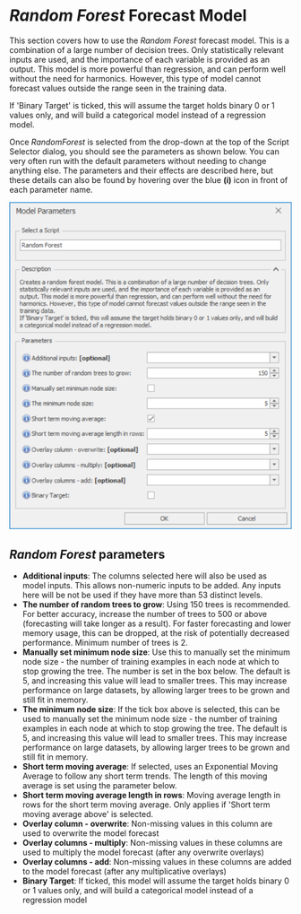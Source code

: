 
# *Random Forest* Forecast Model

This section covers how to use the *Random Forest* forecast model. This is a combination of a large number of decision trees. Only statistically relevant inputs are used, and the importance of each variable is provided as an output. This model is more powerful than regression, and can perform well without the need for harmonics. However, this type of model cannot forecast values outside the range seen in the training data.

If 'Binary Target' is ticked, this will assume the target holds binary 0 or 1 values only, and will build a categorical model instead of a regression model.

Once *RandomForest* is selected from the drop-down at the top of the Script Selector dialog, you should see the parameters as shown below. You can very often run with the default parameters without needing to change anything else. The parameters and their effects are described here, but these details can also be found by hovering over the blue **(i)** icon in front of each parameter name.

![Random Forest](imgs/Model_RandomForest.png) 

## *Random Forest* parameters


- **Additional inputs**: The columns selected here will also be used as model inputs. This allows non-numeric inputs to be added. Any inputs here will be not be used if they have more than 53 distinct levels.
- **The number of random trees to grow**: Using 150 trees is recommended. For better accuracy, increase the number of trees to 500 or above (forecasting will take longer as a result). For faster forecasting and lower memory usage, this can be dropped, at the risk of potentially decreased performance. Minimum number of trees is 2.
- **Manually set minimum node size**: Use this to manually set the minimum node size - the number of training examples in each node at which to stop growing the tree. The number is set in the box below. The default is 5, and increasing this value will lead to smaller trees. This may increase performance on large datasets, by allowing larger trees to be grown and still fit in memory.
- **The minimum node size**: If the tick box above is selected, this can be used to manually set the minimum node size - the number of training examples in each node at which to stop growing the tree. The default is 5, and increasing this value will lead to smaller trees. This may increase performance on large datasets, by allowing larger trees to be grown and still fit in memory.
- **Short term moving average**: If selected, uses an Exponential Moving Average to follow any short term trends. The length of this moving average is set using the parameter below.
- **Short term moving average length in rows**: Moving average length in rows for the short term moving average. Only applies if 'Short term moving average above' is selected.
- **Overlay column - overwrite**: Non-missing values in this column are used to overwrite the model forecast
- **Overlay columns - multiply**: Non-missing values in these columns are used to multiply the model forecast (after any overwrite overlays)
- **Overlay columns - add**: Non-missing values in these columns are added to the model forecast (after any multiplicative overlays)
- **Binary Target**: If ticked, this model will assume the target holds binary 0 or 1 values only, and will build a categorical model instead of a regression model